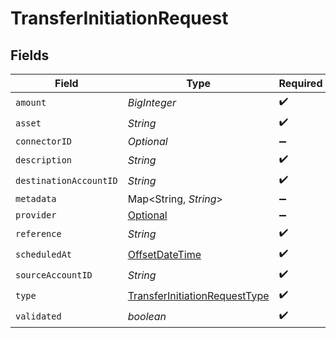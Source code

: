 # TransferInitiationRequest


## Fields

| Field                                                                                     | Type                                                                                      | Required                                                                                  | Description                                                                               | Example                                                                                   |
| ----------------------------------------------------------------------------------------- | ----------------------------------------------------------------------------------------- | ----------------------------------------------------------------------------------------- | ----------------------------------------------------------------------------------------- | ----------------------------------------------------------------------------------------- |
| `amount`                                                                                  | *BigInteger*                                                                              | :heavy_check_mark:                                                                        | N/A                                                                                       |                                                                                           |
| `asset`                                                                                   | *String*                                                                                  | :heavy_check_mark:                                                                        | N/A                                                                                       | USD                                                                                       |
| `connectorID`                                                                             | *Optional<String>*                                                                        | :heavy_minus_sign:                                                                        | N/A                                                                                       |                                                                                           |
| `description`                                                                             | *String*                                                                                  | :heavy_check_mark:                                                                        | N/A                                                                                       |                                                                                           |
| `destinationAccountID`                                                                    | *String*                                                                                  | :heavy_check_mark:                                                                        | N/A                                                                                       |                                                                                           |
| `metadata`                                                                                | Map<String, *String*>                                                                     | :heavy_minus_sign:                                                                        | N/A                                                                                       |                                                                                           |
| `provider`                                                                                | [Optional<Connector>](../../models/shared/Connector.md)                                   | :heavy_minus_sign:                                                                        | N/A                                                                                       |                                                                                           |
| `reference`                                                                               | *String*                                                                                  | :heavy_check_mark:                                                                        | N/A                                                                                       | XXX                                                                                       |
| `scheduledAt`                                                                             | [OffsetDateTime](https://docs.oracle.com/javase/8/docs/api/java/time/OffsetDateTime.html) | :heavy_check_mark:                                                                        | N/A                                                                                       |                                                                                           |
| `sourceAccountID`                                                                         | *String*                                                                                  | :heavy_check_mark:                                                                        | N/A                                                                                       |                                                                                           |
| `type`                                                                                    | [TransferInitiationRequestType](../../models/shared/TransferInitiationRequestType.md)     | :heavy_check_mark:                                                                        | N/A                                                                                       |                                                                                           |
| `validated`                                                                               | *boolean*                                                                                 | :heavy_check_mark:                                                                        | N/A                                                                                       |                                                                                           |